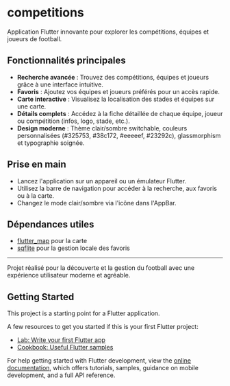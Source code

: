 # competitions

Application Flutter innovante pour explorer les compétitions, équipes et joueurs de football.

## Fonctionnalités principales

- **Recherche avancée** : Trouvez des compétitions, équipes et joueurs grâce à une interface intuitive.
- **Favoris** : Ajoutez vos équipes et joueurs préférés pour un accès rapide.
- **Carte interactive** : Visualisez la localisation des stades et équipes sur une carte.
- **Détails complets** : Accédez à la fiche détaillée de chaque équipe, joueur ou compétition (infos, logo, stade, etc.).
- **Design moderne** : Thème clair/sombre switchable, couleurs personnalisées (#325753, #38c172, #eeeeef, #23292c), glassmorphism et typographie soignée.

## Prise en main

- Lancez l'application sur un appareil ou un émulateur Flutter.
- Utilisez la barre de navigation pour accéder à la recherche, aux favoris ou à la carte.
- Changez le mode clair/sombre via l'icône dans l'AppBar.

## Dépendances utiles
- [flutter_map](https://pub.dev/packages/flutter_map) pour la carte
- [sqflite](https://pub.dev/packages/sqflite) pour la gestion locale des favoris

---

Projet réalisé pour la découverte et la gestion du football avec une expérience utilisateur moderne et agréable.

## Getting Started

This project is a starting point for a Flutter application.

A few resources to get you started if this is your first Flutter project:

- [Lab: Write your first Flutter app](https://docs.flutter.dev/get-started/codelab)
- [Cookbook: Useful Flutter samples](https://docs.flutter.dev/cookbook)

For help getting started with Flutter development, view the
[online documentation](https://docs.flutter.dev/), which offers tutorials,
samples, guidance on mobile development, and a full API reference.
